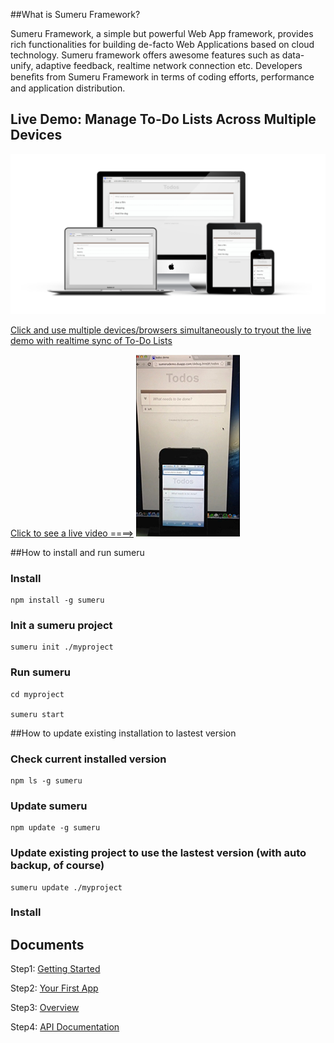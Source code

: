 ##What is Sumeru Framework?



Sumeru Framework, a simple but powerful Web App framework, provides rich functionalities for building de-facto Web Applications based on cloud technology. Sumeru framework offers awesome features such as data-unify, adaptive feedback, realtime network connection etc. Developers beneﬁts from Sumeru Framework in terms of coding efforts, performance and application distribution.

## Live Demo: Manage To-Do Lists Across Multiple Devices

![](docs/images/devices.png)


[Click and use multiple devices/browsers simultaneously to tryout the live demo with realtime sync of To-Do Lists](http://sumerudemo.duapp.com/debug.html#/todos)



[Click to see a live video ====>](http://v.youku.com/v_show/id_XNTI5NzcxNTcy.html) 
![](docs/images/youkuvideo.png)




##How to install and run sumeru

### Install


	npm install -g sumeru
	
### Init a sumeru project

	sumeru init ./myproject
	
### Run sumeru

	cd myproject
	
	sumeru start



##How to update existing installation to lastest version

### Check current installed version

	npm ls -g sumeru

### Update sumeru 

	npm update -g sumeru
	
### Update existing project to use the lastest version (with auto backup, of course)

	sumeru update ./myproject

### Install


## Documents


Step1: [Getting Started](https://github.com/brandnewera/sumeru/blob/master/docs/step1_getting_started.md)

Step2: [Your First App](https://github.com/brandnewera/sumeru/blob/master/docs/step2_your_first_app.md)

Step3: [Overview](https://github.com/brandnewera/sumeru/blob/master/docs/step3_overview.md)
	
Step4: [API Documentation](https://github.com/brandnewera/sumeru/blob/master/docs/step4_API_Documentation.md)
